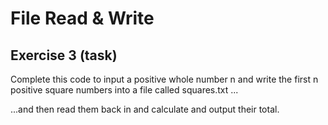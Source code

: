 # File Read & Write
## Exercise 3 (task)

Complete this code to input a positive whole number n and write the first n positive square numbers into a file called squares.txt ...

...and then read them back in and calculate and output their total.